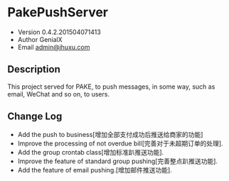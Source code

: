 PakePushServer
==============

- Version 0.4.2.201504071413
- Author GenialX
- Email admin@ihuxu.com
 
## Description ##

This project served for PAKE, to push messages, in some way, such as email, WeChat and so on, to users. 

## Change Log ##
- Add the push to business[增加全部支付成功后推送给商家的功能]
- Improve the processing of not overdue bill[完善对于未超期订单的处理].
- Add the group crontab class[增加标准趴推送功能].
- Improve the feature of standard group pushing[完善整点趴推送功能].
- Add the feature of email pushing.[增加邮件推送功能].